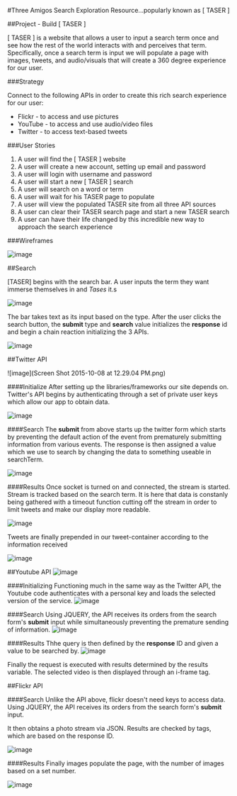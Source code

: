#Three Amigos Search Exploration Resource...popularly known as [ TASER ] 

##Project - Build [ TASER ]

[ TASER ] is a website that allows a user to input a search term once and see how the rest of the world interacts with and perceives that term.  Specifically, once a search term is input we will populate a page with images, tweets, and audio/visuals that will create a 360 degree experience for our user.  

###Strategy  

Connect to the following APIs in order to create this rich search experience for our user:  

- Flickr - to access and use pictures
- YouTube - to access and use audio/video files
- Twitter - to access text-based tweets   

###User Stories

1. A user will find the [ TASER ] website
2. A user will create a new account, setting up email and password
3. A user will login with username and password
4. A user will start a new [ TASER ] search
5. A user will search on a word or term
6. A user will wait for his TASER page to populate
7. A user will view the populated TASER site from all three API sources
9. A user can clear their TASER search page and start a new TASER search
10. A user can have their life changed by this incredible new way to approach the search experience


###Wireframes  

![image](readme_picture.png)

##Search


[TASER] begins with the search bar. A user inputs the term they want immerse themselves in and *Tases* it.s

![image](search_display.png)

The bar takes text as its input based on the type. After the user clicks the search button, the **submit** type and **search** value initializes the **response** id and begin a chain reaction initializing the 3 APIs. 

![image](search_code.png)	

##Twitter API


![image](Screen Shot 2015-10-08 at 12.29.04 PM.png)

####Initialize
After setting up the libraries/frameworks our site depends on. Twitter's API begins by authenticating through a set of private user keys which allow our app to obtain data.	

![image](twitter_keys.png)

####Search
The **submit** from above starts up the twitter form which starts by preventing the default action of the event from prematurely submitting information from various events. The response is then assigned a value which we use to search by changing the data to something useable in searchTerm. 

![image](twitter_form.png)

####Results
Once socket is turned on and connected, the stream is started. Stream is tracked based on the search term. It is here that data is constanly being gathered with a timeout function cutting off the stream in order to limit tweets and make our display more readable. 

![image](socket_works.png)

Tweets are finally prepended in our tweet-container according to the information received

![image](tweet_display.png)

##Youtube API
![image](youtube_ex.png)

####Initializing
Functioning much in the same way as the Twitter API, the Youtube code authenticates with a personal key and loads the selected version of the service.
![image](you_keys.png)

####Search
Using JQUERY, the API receives its orders from the search form's **submit** input while simultaneously preventing the premature sending of information.
![image](you_search.png)

####Results
Thhe query is then defined by the **response** ID and given a value to be searched by. 
![image](you_results.png)

Finally the request is executed with results determined by the results variable. The selected video is then displayed through an i-frame tag.





##Flickr API

####Search
Unlike the API above, flickr doesn't need keys to access data. Using JQUERY, the API receives its orders from the search form's **submit** input. 

It then obtains a photo stream via JSON. Results are checked by tags, which are based on the response ID. 

![image](f_search.png)

####Results
Finally images populate the page, with the number of images based on a set number.

![image](f_result.png) 










     



